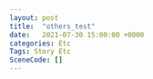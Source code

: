 ```yaml
---
layout: post
title:  "others_test"
date:   2021-07-30 15:00:00 +0000
categories: Etc
Tags: Story Etc
SceneCode: []
---
```


